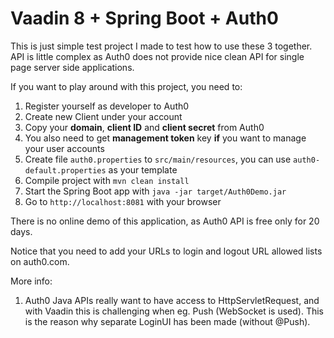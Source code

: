 # Vaadin 8 + Spring Boot + Auth0

This is just simple test project I made to test how to use these 3 together. API is little
complex as Auth0 does not provide nice clean API for single page server side applications.

If you want to play around with this project, you need to:

1. Register yourself as developer to Auth0
2. Create new Client under your account
3. Copy your **domain**, **client ID** and **client secret** from Auth0
4. You also need to get **management token** key **if** you want to manage your user accounts
5. Create file ```auth0.properties``` to ```src/main/resources```, you can use ```auth0-default.properties``` as your template
6. Compile project with ```mvn clean install```
7. Start the Spring Boot app with ```java -jar target/Auth0Demo.jar```
8. Go to ```http://localhost:8081``` with your browser

There is no online demo of this application, as Auth0 API is free only for 20 days.

Notice that you need to add your URLs to login and logout URL allowed lists on auth0.com.

More info:

1. Auth0 Java APIs really want to have access to HttpServletRequest, and with Vaadin this is challenging when eg. Push (WebSocket is used). This is the reason why separate LoginUI has been made (without @Push).
